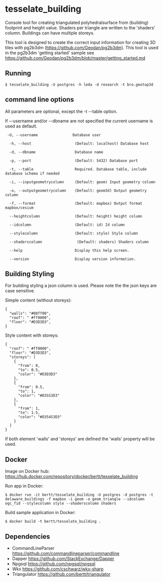 # tesselate_building

Console tool for creating triangulated polyhedralsurface from (building) footprint and height value. Shaders per triangle are written to the 'shaders' column. Buildings can have multiple storeys.

This tool is designed to create the correct input information for creating 3D tiles with pg2b3dm (https://github.com/Geodan/pg2b3dm). This tool is used in the pg2b3dm 'getting started' sample see https://github.com/Geodan/pg2b3dm/blob/master/getting_started.md

## Running

```
$ tesselate_building -U postgres -h leda -d research -t bro.geotop3d
```

## command line options

All parameters are optional, except the -t --table option.

If --username and/or --dbname are not specified the current username is used as default.

```
 -U, --username                Database user

  -h, --host                    (Default: localhost) Database host

  -d, --dbname                  Database name

  -p, --port                    (Default: 5432) Database port

  -t, --table                   Required. Database table, include database schema if needed

  -i, --inputgeometrycolumn     (Default: geom) Input geometry column

  -o, --outputgeometrycolumn    (Default: geom3d) Output geometry column

  -f, --format                  (Default: mapbox) Output format mapbox/cesium

  --heightcolumn                (Default: height) height column

  --idcolumn                    (Default: id) Id column

  --stylecolumn                 (Default: style) Style column

  --shaderscolumn                (Default: shaders) Shaders column 

  --help                        Display this help screen.

  --version                     Display version information.
  ```

## Building Styling

For building styling a json column is used. Please note the the json keys are case sensitive. 

Simple content (without storeys):

```
{
  "walls": "#00ff00",
  "roof": " #ff0000",
  "floor": "#D3D3D3",
}
```

Style content with storeys:

```
{
  "roof": " #ff0000",
  "floor": "#D3D3D3",
  "storeys": [
    {
      "from": 0,
      "to": 0.5,
      "color": "#D3D3D3"
    },
    {
      "from": 0.5,
      "to": 1,
      "color": "#D3SS3D3"
    },
    {
      "from": 1,
      "to": 1.5,
      "color": "#D354S3D3"
    }
  ]
}
```

If both element 'walls' and 'storeys' are defined the 'walls' property will be used.

## Docker 

Image on Docker hub: https://hub.docker.com/repository/docker/bertt/tesselate_building

Run app in Docker:

```
$ docker run -it bertt/tesselate_building -U postgres -d postgres -t delaware_buildings -f mapbox -i geom -o geom_triangle --idcolumn ogc_fid --stylecolumn style --shaderscolumn shaders
```

Build sample application in Docker:

```
$ docker build -t bertt/tesselate_building .
```

## Dependencies

- CommandLineParser https://github.com/commandlineparser/commandline
- Dapper https://github.com/StackExchange/Dapper
- Npgsql https://github.com/npgsql/npgsql
- Wkx https://github.com/cschwarz/wkx-sharp
- Triangulator https://github.com/bertt/triangulator
